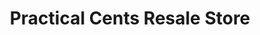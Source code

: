 ---
title: "Practical Cents Resale Store"
url: /adams/practical-cents-resale-store/
shop: Gebrauchtwaren
---